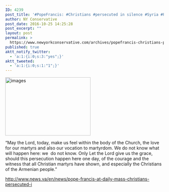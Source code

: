 ```yaml
---
ID: 4239
post_title: '#PopeFrancis: #Christians #persecuted in silence #Syria #Persecution #tcot'
author: NY Conservative
post_date: 2016-10-25 14:25:28
post_excerpt: ""
layout: post
permalink: >
  https://www.newyorkconservative.com/archives/popefrancis-christians-persecuted-in-silence-syria-persecution-tcot/
published: true
aktt_notify_twitter:
  - 'a:1:{i:0;s:3:"yes";}'
aktt_tweeted:
  - 'a:1:{i:0;s:1:"1";}'
---
```

<a href="https://www.newyorkconservative.com/wp-content/uploads/2015/09/images.jpeg"><img class="alignnone size-full wp-image-3687" src="https://www.newyorkconservative.com/wp-content/uploads/2015/09/images.jpeg" alt="images" width="271" height="186" /></a>

“May the Lord, today, make us feel within the body of the Church, the love for our martyrs and also our vocation to martyrdom. We do not know what will happen here: we  do not know. Only Let the Lord give us the grace, should this persecution happen here one day, of the courage and the witness that all Christian martyrs have shown, and especially the Christians of the Armenian people.”

<a href="http://www.news.va/en/news/pope-francis-at-daily-mass-christians-persecuted-i">http://www.news.va/en/news/pope-francis-at-daily-mass-christians-persecuted-i</a>